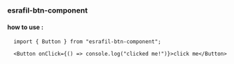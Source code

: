 ### esrafil-btn-component
#### how to use : 
```
  import { Button } from "esrafil-btn-component";

  <Button onClick={() => console.log("clicked me!")}>click me</Button>
```
